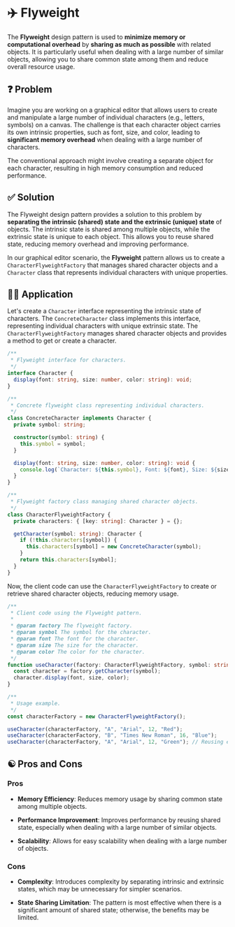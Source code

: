 # ✈️ Flyweight

The **Flyweight** design pattern is used to **minimize memory or computational overhead** by **sharing as much as possible** with related objects. It is particularly useful when dealing with a large number of similar objects, allowing you to share common state among them and reduce overall resource usage.

## ❓ Problem

Imagine you are working on a graphical editor that allows users to create and manipulate a large number of individual characters (e.g., letters, symbols) on a canvas. The challenge is that each character object carries its own intrinsic properties, such as font, size, and color, leading to **significant memory overhead** when dealing with a large number of characters.

The conventional approach might involve creating a separate object for each character, resulting in high memory consumption and reduced performance.

## ✅ Solution

The Flyweight design pattern provides a solution to this problem by **separating the intrinsic (shared) state and the extrinsic (unique) state** of objects. The intrinsic state is shared among multiple objects, while the extrinsic state is unique to each object. This allows you to reuse shared state, reducing memory overhead and improving performance.

In our graphical editor scenario, the **Flyweight** pattern allows us to create a `CharacterFlyweightFactory` that manages shared character objects and a `Character` class that represents individual characters with unique properties.

## ✍🏻 Application

Let's create a `Character` interface representing the intrinsic state of characters. The `ConcreteCharacter` class implements this interface, representing individual characters with unique extrinsic state. The `CharacterFlyweightFactory` manages shared character objects and provides a method to get or create a character.

```typescript
/**
 * Flyweight interface for characters.
 */
interface Character {
  display(font: string, size: number, color: string): void;
}

/**
 * Concrete flyweight class representing individual characters.
 */
class ConcreteCharacter implements Character {
  private symbol: string;

  constructor(symbol: string) {
    this.symbol = symbol;
  }

  display(font: string, size: number, color: string): void {
    console.log(`Character: ${this.symbol}, Font: ${font}, Size: ${size}, Color: ${color}`);
  }
}

/**
 * Flyweight factory class managing shared character objects.
 */
class CharacterFlyweightFactory {
  private characters: { [key: string]: Character } = {};

  getCharacter(symbol: string): Character {
    if (!this.characters[symbol]) {
      this.characters[symbol] = new ConcreteCharacter(symbol);
    }
    return this.characters[symbol];
  }
}
```

Now, the client code can use the `CharacterFlyweightFactory` to create or retrieve shared character objects, reducing memory usage.

```typescript
/**
 * Client code using the Flyweight pattern.
 *
 * @param factory The flyweight factory.
 * @param symbol The symbol for the character.
 * @param font The font for the character.
 * @param size The size for the character.
 * @param color The color for the character.
 */
function useCharacter(factory: CharacterFlyweightFactory, symbol: string, font: string, size: number, color: string): void {
  const character = factory.getCharacter(symbol);
  character.display(font, size, color);
}

/**
 * Usage example.
 */
const characterFactory = new CharacterFlyweightFactory();

useCharacter(characterFactory, "A", "Arial", 12, "Red");
useCharacter(characterFactory, "B", "Times New Roman", 16, "Blue");
useCharacter(characterFactory, "A", "Arial", 12, "Green"); // Reusing existing character object for "A"
```

## ☯️ Pros and Cons

### Pros

- **Memory Efficiency**: Reduces memory usage by sharing common state among multiple objects.

- **Performance Improvement**: Improves performance by reusing shared state, especially when dealing with a large number of similar objects.

- **Scalability**: Allows for easy scalability when dealing with a large number of objects.

### Cons

- **Complexity**: Introduces complexity by separating intrinsic and extrinsic states, which may be unnecessary for simpler scenarios.

- **State Sharing Limitation**: The pattern is most effective when there is a significant amount of shared state; otherwise, the benefits may be limited.
